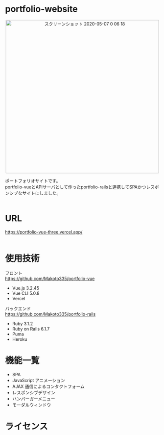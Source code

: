 # portfolio-website

<div align="center">
 <img width="500" alt="スクリーンショット 2020-05-07 0 06 18" src="https://user-images.githubusercontent.com/102998595/206843251-2b16b425-27de-462b-a071-75427b3ac93b.png">
</div>

ポートフォリオサイトです。<br >
portfolio-vueとAPIサーバとして作ったportfolio-railsと連携してSPAかつレスポンシブなサイトにしました。 <br >
<br >

# URL

https://portfolio-vue-three.vercel.app/
<br ><br >

# 使用技術

フロント
<br >https://github.com/Makoto335/portfolio-vue

- Vue.js 3.2.45
- Vue CLI 5.0.8
- Vercel

バックエンド<br>https://github.com/Makoto335/portfolio-rails

- Ruby 3.1.2
- Ruby on Rails 6.1.7
- Puma
- Heroku

# 機能一覧

- SPA
- JavaScript アニメーション
- AJAX 通信によるコンタクトフォーム
- レスポンシブデザイン
- ハンバーガーメニュー
- モーダルウィンドウ

# ライセンス
